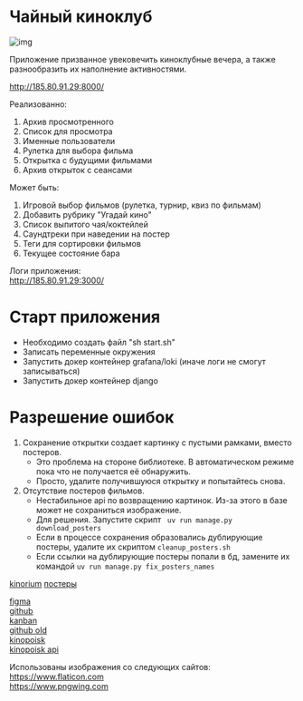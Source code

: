 # Чайный киноклуб

![img](https://mir-s3-cdn-cf.behance.net/project_modules/max_1200/3719ec13417329.5627bb2646088.jpg)

Приложение призванное увековечить киноклубные вечера, а также
разнообразить их наполнение активностями.

http://185.80.91.29:8000/

Реализованно:
1. Архив просмотренного
2. Список для просмотра
3. Именные пользователи
4. Рулетка для выбора фильма
5. Открытка с будущими фильмами
6. Архив открыток с сеансами

Может быть:
1. Игровой выбор фильмов (рулетка, турнир, квиз по фильмам)
2. Добавить рубрику "Угадай кино"
3. Список выпитого чая/коктейлей
4. Саундтреки при наведении на постер
5. Теги для сортировки фильмов
6. Текущее состояние бара

Логи приложения:  
http://185.80.91.29:3000/

# Старт приложения
- Необходимо создать файл "sh start.sh"
- Записать переменные окружения
- Запустить докер контейнер grafana/loki (иначе логи не смогут записываться)
- Запустить докер контейнер django

# Разрешение ошибок
1. Сохранение открытки создает картинку с пустыми рамками, вместо постеров.
   - Это проблема на стороне библиотеке. В автоматическом режиме пока что не получается её обнаружить.
   - Просто, удалите получившуюся открытку и попытайтесь снова.  
2. Отсутствие постеров фильмов.
   - Нестабильное api по возвращению картинок. Из-за этого в базе может не сохраниться изображение. 
   - Для решения. Запустите скрипт ` uv run manage.py download_posters`
   - Если в процессе сохранения образовались дублирующие постеры, удалите их скриптом `cleanup_posters.sh`
   - Если ссылки на дублирующие постеры попали в бд, замените их командой `uv run manage.py fix_posters_names`

[kinorium](https://ru.kinorium.com/collections/kinorium/)
[постеры](https://www.movieposters.com/)

[figma](https://www.figma.com/design/iEelBzbgfnGmk810JXHGGn/%D0%BA%D0%B8%D0%BD%D0%BE%D0%BA%D0%BB%D1%83%D0%B1?node-id=0-1&node-type=canvas&t=ZwrMRzvz8z7EbmCr-0)  
[github](https://github.com/bet55/kinopolka)  
[kanban](https://github.com/users/bet55/projects/2)  
[github old](https://github.com/bet55/-)  
[kinopoisk](https://www.kinopoisk.ru/mykp/folders/4583/?format=posters&limit=50)  
[kinopoisk api](https://api.kinopoisk.dev/documentation#/)

Использованы изображения со следующих сайтов:  
https://www.flaticon.com  
https://www.pngwing.com  
